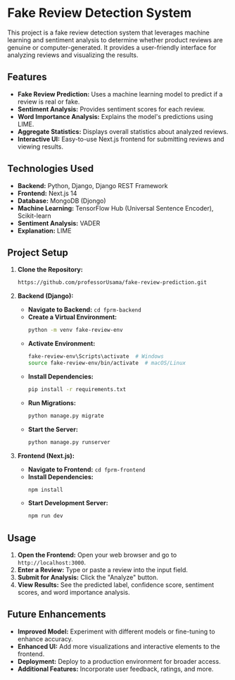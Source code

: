 # Fake Review Detection System

This project is a fake review detection system that leverages machine learning and sentiment analysis to determine whether product reviews are genuine or computer-generated. It provides a user-friendly interface for analyzing reviews and visualizing the results.

## Features

*   **Fake Review Prediction:**  Uses a machine learning model to predict if a review is real or fake.
*   **Sentiment Analysis:**  Provides sentiment scores for each review.
*   **Word Importance Analysis:** Explains the model's predictions using LIME.
*   **Aggregate Statistics:**  Displays overall statistics about analyzed reviews.
*   **Interactive UI:**  Easy-to-use Next.js frontend for submitting reviews and viewing results.

## Technologies Used

*   **Backend:** Python, Django, Django REST Framework
*   **Frontend:** Next.js 14
*   **Database:** MongoDB (Djongo)
*   **Machine Learning:** TensorFlow Hub (Universal Sentence Encoder), Scikit-learn
*   **Sentiment Analysis:** VADER
*   **Explanation:** LIME

## Project Setup

1.  **Clone the Repository:**
    ```bash
    https://github.com/professorUsama/fake-review-prediction.git
    ```

2.  **Backend (Django):**
    *   **Navigate to Backend:** `cd fprm-backend`
    *   **Create a Virtual Environment:** 
        ```bash
        python -m venv fake-review-env
        ```
    *   **Activate Environment:**
        ```bash
        fake-review-env\Scripts\activate  # Windows
        source fake-review-env/bin/activate  # macOS/Linux
        ```
    *   **Install Dependencies:**
        ```bash
        pip install -r requirements.txt
        ```
    *   **Run Migrations:**
        ```bash
        python manage.py migrate
        ```
    *   **Start the Server:**
        ```bash
        python manage.py runserver
        ```
       
3.  **Frontend (Next.js):**
    *   **Navigate to Frontend:** `cd fprm-frontend`
    *   **Install Dependencies:**
        ```bash
        npm install
        ```
    *   **Start Development Server:**
        ```bash
        npm run dev
        ```

## Usage

1.  **Open the Frontend:** Open your web browser and go to `http://localhost:3000`.
2.  **Enter a Review:** Type or paste a review into the input field.
3.  **Submit for Analysis:** Click the "Analyze" button.
4.  **View Results:** See the predicted label, confidence score, sentiment scores, and word importance analysis.

## Future Enhancements

*   **Improved Model:** Experiment with different models or fine-tuning to enhance accuracy.
*   **Enhanced UI:** Add more visualizations and interactive elements to the frontend.
*   **Deployment:** Deploy to a production environment for broader access.
*   **Additional Features:**  Incorporate user feedback, ratings, and more.
